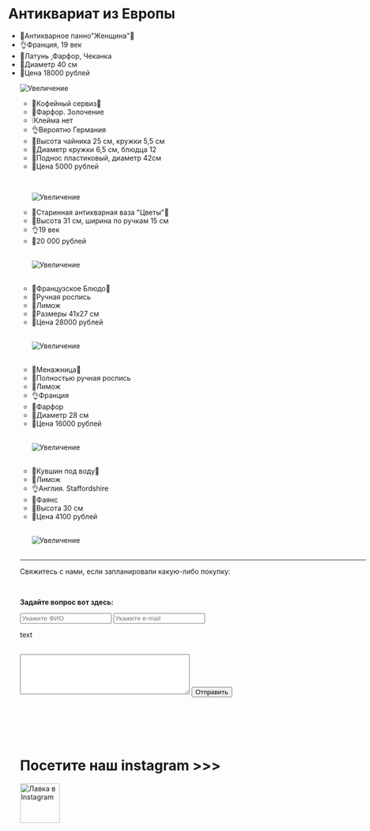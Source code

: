 <html>
<head>
<meta charset="utf-8">
  <title>CHERDANTIQUE</title>
  <link rel="shortcut icon" href="ch.ico" type="image/x-icon">
</head>
<body>
 <h1>Антиквариат из Европы</h1>
<body>
<ul>
 <td  align="center" width="60" height="60" >
 <p>
 <li>💫Антикварное панно"Женщина"💫</li>
<li>👌Франция, 19 век</li>
<li>👑Латунь ,Фарфор, Чеканка</li>
<li>📐Диаметр 40 см</li>
<li>🔶Цена 18000 рублей</li>
</p>
<td>
<img src="dama.jpg" 
   title="Увеличение"
 onmouseover="this.width=600;this.height=600"
 onmouseout="this.width=60;this.height=60">
 </td>
 <body>
 <ul>
  <td  align="center" width="60" height="60" >
  <p><li>💫Кофейный сервиз💫</li>
  <li>👑Фарфор. Золочение</li>
  <li>❕Клейма нет</li>
<li>👌Вероятно Германия</li>
<li>📐Высота чайника 25 см, кружки 5,5 см</li>
<li>📐Диаметр кружки 6,5 см, блюдца 12 </li>
<li>🔵Поднос пластиковый, диаметр 42см</li>
<li>🔶Цена 5000 рублей</li>
</p>
</td>
</ul>
  <br>
  <ul>
  <td>
<img src="serv1.jpg" 
   title="Увеличение"
 onmouseover="this.width=600;this.height=600"
 onmouseout="this.width=100;this.height=100">
 </td>
 <p><li>💫Старинная антикварная ваза "Цветы"💫</li>
 <li>📐Высота 31 см, ширина по ручкам 15 см</li>
 <li>👌19 век</li>
 <li>🔶20 000 рублей</li>
 </p>
 <br>
 <td  align="center" width="60" height="60" >
<img src="vaza.jpg" 
   title="Увеличение"
 onmouseover="this.width=600;this.height=600"
 onmouseout="this.width=60;this.height=60">
 </td>
  </ul>
 <br>
 <ul>
 <td>
 </td>
 <p><li>💫Французское Блюдо💫</li>
 <li>📝Ручная роспись</li>
 <li>🎁Лимож</li>
 <li>📐Размеры 41х27 см</li>
 <li>🔶Цена 28000 рублей</li>
 </p>
 <br>
 <td  align="center" width="60" height="60" >
<img src="olen.jpg" 
   title="Увеличение"
 onmouseover="this.width=600;this.height=600"
 onmouseout="this.width=60;this.height=60">
 </td>
 </ul>
 <br>
  <ul>
 <td>
 </td>
 <p><li>💫Менажница💫</li>
 <li>📝Полностью ручная роспись</li>
 <li>🎁Лимож</li>
 <li>👌Франция</li>
 <li>👑Фарфор</li>
 <li>📐Диаметр 28 см</li>
 <li>🔶Цена 16000 рублей </li>
 </p>
 <br>
 <td  align="center" width="60" height="60" >
<img src="menaj.jpg" 
   title="Увеличение"
 onmouseover="this.width=600;this.height=600"
 onmouseout="this.width=60;this.height=60">
 </td>
 </ul>
 <br>
  <ul>
 <td>
 </td>
 <p><li>💫Кувшин под воду💫</li>
 <li>🎁Лимож</li>
 <li>👌Англия. Staffordshire</li>
 <li>👑Фаянс</li>
 <li>📐Высота 30 см</li>
 <li>🔶Цена 4100 рублей</li>
 </p>
 <br>
 <td  align="center" width="60" height="60" >
<img src="kuv.jpg" 
   title="Увеличение"
 onmouseover="this.width=600;this.height=600"
 onmouseout="this.width=60;this.height=60">
 </td>
 </ul>
 <br>
 <hr align="left" width="700" size="4" color="black" />
 
 <p>Свяжитесь с нами, если запланировали какую-либо покупку:</p> 

 <br>
 <body>
  <p><b>Задайте вопрос вот здесь:</b></p>
  
<form action="send.php" method="post">
<input type="text" name="fio" placeholder="Укажите ФИО" required>
<input type="text" name="email" placeholder="Укажите e-mail" required>
<br>
<p>text</p>
<br>
<textarea name="mes" cols=40 rows=5></textarea>
<input type="submit" value="Отправить">
</form>

 <br>
 <br>
 <br>
 <br>
 <body>
 <h1>Посетите наш instagram >>></h1>
</body>
 <p><a href="https://www.instagram.com/cherdachek_antik_orel/"><img src="inst.png" width="80" 
height="80" title="Лавка в Instagram" /></a></p>
<html>
</html>


